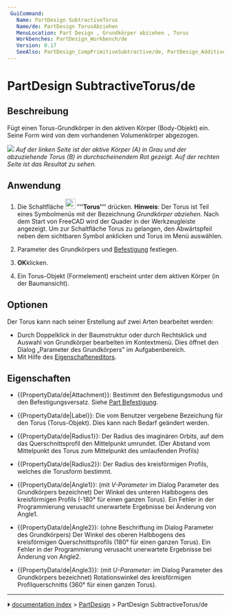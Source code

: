 ```yaml
---
 GuiCommand:
   Name: PartDesign SubtractiveTorus
   Name/de: PartDesign TorusAbziehen
   MenuLocation: Part Design , Grundkörper abziehen , Torus
   Workbenches: PartDesign_Workbench/de
   Version: 0.17
   SeeAlso: PartDesign_CompPrimitiveSubtractive/de, PartDesign_AdditiveTorus/de
---
```


# PartDesign SubtractiveTorus/de



## Beschreibung

Fügt einen Torus-Grundkörper in den aktiven Körper (Body-Objekt) ein. Seine Form wird von dem vorhandenen Volumenkörper abgezogen.

![](images/PartDesign_SubtractiveTorus_example.svg ) *Auf der linken Seite ist der aktive Körper (A) in Grau und der abzuziehende Torus (B) in durchscheinendem Rot gezeigt. Auf der rechten Seite ist das Resultat zu sehen.*



## Anwendung

1.  Die Schaltfläche **<img src="images/PartDesign_SubtractiveTorus.svg" width=24px> '''Torus'''** drücken. **Hinweis**: Der Torus ist Teil eines Symbolmenüs mit der Bezeichnung *Grundkörper abziehen*. Nach dem Start von FreeCAD wird der Quader in der Werkzeugleiste angezeigt. Um zur Schaltfläche Torus zu gelangen, den Abwärtspfeil neben dem sichtbaren Symbol anklicken und Torus im Menü auswählen.

2.  Parameter des Grundkörpers und [Befestigung](Part_EditAttachment/de.md) festlegen.

3.  
    **OK**klicken.

4.  Ein Torus-Objekt (Formelement) erscheint unter dem aktiven Körper (in der Baumansicht).



## Optionen

Der Torus kann nach seiner Erstellung auf zwei Arten bearbeitet werden:

-   Durch Doppelklick in der Baumstruktur oder durch Rechtsklick und Auswahl von Grundkörper bearbeiten im Kontextmenü. Dies öffnet den Dialog „Parameter des Grundkörpers" im Aufgabenbereich.
-   Mit Hilfe des [Eigenschafteneditors](Property_editor/de.md).



## Eigenschaften

-    {{PropertyData/de|Attachment}}: Bestimmt den Befestigungsmodus und den Befestigungsversatz. Siehe [Part Befestigung](Part_EditAttachment/de.md).

-    {{PropertyData/de|Label}}: Die vom Benutzer vergebene Bezeichung für den Torus (Torus-Objekt). Dies kann nach Bedarf geändert werden.

-    {{PropertyData/de|Radius1}}: Der Radius des imaginären Orbits, auf dem das Querschnittsprofil den Mittelpunkt umrundet. (Der Abstand vom Mittelpunkt des Torus zum Mittelpunkt des umlaufenden Profils)

-    {{PropertyData/de|Radius2}}: Der Radius des kreisförmigen Profils, welches die Torusform bestimmt.

-    {{PropertyData/de|Angle1}}: (mit *V-Parameter* im Dialog Parameter des Grundkörpers bezeichnet) Der Winkel des unteren Halbbogens des kreisförmigen Profils (-180° für einen ganzen Torus). Ein Fehler in der Programmierung verusacht unerwartete Ergebnisse bei Änderung von Angle1.

-    {{PropertyData/de|Angle2}}: (ohne Beschriftung im Dialog Parameter des Grundkörpers) Der Winkel des oberen Halbbogens des kreisförmigen Querschnittsprofils (180° für einen ganzen Torus). Ein Fehler in der Programmierung verusacht unerwartete Ergebnisse bei Änderung von Angle2.

-    {{PropertyData/de|Angle3}}: (mit *U-Parameter:* im Dialog Parameter des Grundkörpers bezeichnet) Rotationswinkel des kreisförmigen Profilquerschnitts (360° für einen ganzen Torus).



---
⏵ [documentation index](../README.md) > [PartDesign](PartDesign_Workbench.md) > PartDesign SubtractiveTorus/de
